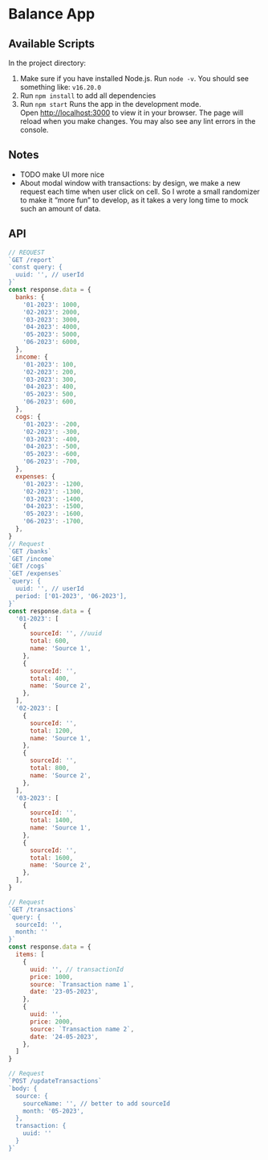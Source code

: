 # Balance App

## Available Scripts

In the project directory:

1. Make sure if you have installed Node.js.
   Run `node -v`. You should see something like: `v16.20.0`
2. Run `npm install` to add all dependencies
3. Run `npm start`
   Runs the app in the development mode.\
   Open [http://localhost:3000](http://localhost:3000) to view it in your browser.
   The page will reload when you make changes.
   You may also see any lint errors in the console.

## Notes

- TODO make UI more nice
- About modal window with transactions:
  by design, we make a new request each time when user click on cell. So I wrote a small randomizer to make it “more fun” to develop, as it takes a very long time to mock such an amount of data.

## API

```js
// REQUEST
`GET /report`
`const query: {
  uuid: '', // userId
}`
const response.data = {
  banks: {
    '01-2023': 1000,
    '02-2023': 2000,
    '03-2023': 3000,
    '04-2023': 4000,
    '05-2023': 5000,
    '06-2023': 6000,
  },
  income: {
    '01-2023': 100,
    '02-2023': 200,
    '03-2023': 300,
    '04-2023': 400,
    '05-2023': 500,
    '06-2023': 600,
  },
  cogs: {
    '01-2023': -200,
    '02-2023': -300,
    '03-2023': -400,
    '04-2023': -500,
    '05-2023': -600,
    '06-2023': -700,
  },
  expenses: {
    '01-2023': -1200,
    '02-2023': -1300,
    '03-2023': -1400,
    '04-2023': -1500,
    '05-2023': -1600,
    '06-2023': -1700,
  },
}
// Request
`GET /banks`
`GET /income`
`GET /cogs`
`GET /expenses`
`query: {
  uuid: '', // userId
  period: ['01-2023', '06-2023'],
}`
const response.data = {
  '01-2023': [
    {
      sourceId: '', //uuid
      total: 600,
      name: 'Source 1',
    },
    {
      sourceId: '',
      total: 400,
      name: 'Source 2',
    },
  ],
  '02-2023': [
    {
      sourceId: '',
      total: 1200,
      name: 'Source 1',
    },
    {
      sourceId: '',
      total: 800,
      name: 'Source 2',
    },
  ],
  '03-2023': [
    {
      sourceId: '',
      total: 1400,
      name: 'Source 1',
    },
    {
      sourceId: '',
      total: 1600,
      name: 'Source 2',
    },
  ],
}

// Request
`GET /transactions`
`query: {
  sourceId: '',
  month: ''
}`
const response.data = {
  items: [
    {
      uuid: '', // transactionId
      price: 1000,
      source: `Transaction name 1`,
      date: '23-05-2023',
    },
    {
      uuid: '',
      price: 2000,
      source: `Transaction name 2`,
      date: '24-05-2023',
    },
  ]
}

// Request
`POST /updateTransactions`
`body: {
  source: {
    sourceName: '', // better to add sourceId
    month: '05-2023',
  },
  transaction: {
    uuid: ''
  }
}`
```
